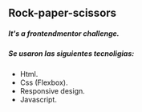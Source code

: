 ## Rock-paper-scissors

##### It's a frontendmentor challenge.

##### Se usaron las siguientes tecnoligias:

- Html.
- Css (Flexbox).
- Responsive design.
- Javascript.
